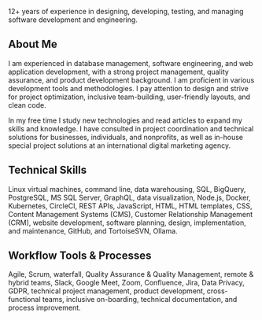 12+ years of experience in designing, developing, testing, and managing software development and engineering. 

## About Me
I am experienced in database management, software engineering, and web application development, with a strong project management, quality assurance, and product development background. I am proficient in various development tools and methodologies. I pay attention to design and strive for project optimization, inclusive team-building, user-friendly layouts, and clean code. 

In my free time I study new technologies and read articles to expand my skills and knowledge. I have consulted in project coordination and technical solutions for businesses, individuals, and nonprofits, as well as in-house special project solutions at an international digital marketing agency.

## Technical Skills
Linux virtual machines, command line, data warehousing, SQL, BigQuery, PostgreSQL, MS SQL Server, GraphQL, data visualization, Node.js, Docker, Kubernetes, CircleCI, REST APIs, JavaScript, HTML, HTML templates, CSS, Content Management Systems (CMS), Customer Relationship Management (CRM), website development, software planning, design, implementation, and maintenance, GitHub, and TortoiseSVN, Ollama.

## Workflow Tools & Processes
Agile, Scrum, waterfall, Quality Assurance & Quality Management, remote & hybrid teams, Slack, Google Meet, Zoom, Confluence, Jira, Data Privacy, GDPR, technical project management, product development, cross-functional teams, inclusive on-boarding, technical documentation, and process improvement.

<!--
**k-stamps/k-stamps** is a ✨ _special_ ✨ repository because its `README.md` (this file) appears on your GitHub profile.

Here are some ideas to get you started:

- 🔭 I’m currently working on ...
- 🌱 I’m currently learning ...
- 👯 I’m looking to collaborate on ...
- 🤔 I’m looking for help with ...
- 💬 Ask me about ...
- 📫 How to reach me: ...
- 😄 Pronouns: ...
- ⚡ Fun fact: ...
-->
